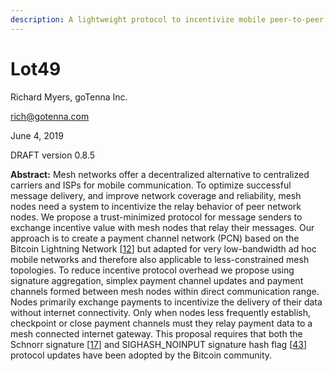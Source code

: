 ```yaml
---
description: A lightweight protocol to incentivize mobile peer-to-peer communication
---
```


# Lot49

Richard Myers, goTenna Inc.

[rich@gotenna.com](mailto:rich@gotenna.com)

June 4, 2019

DRAFT version 0.8.5

**Abstract:** Mesh networks offer a decentralized alternative to centralized carriers and ISPs for mobile communication. To optimize successful message delivery, and improve network coverage and reliability, mesh nodes need a system to incentivize the relay behavior of peer network nodes. We propose a trust-minimized protocol for message senders to exchange incentive value with mesh nodes that relay their messages. Our approach is to create a payment channel network \(PCN\) based on the Bitcoin Lightning Network \[[12](protocol/references.md#12-poon-j-dryja-t-2015-the-bitcoin-lightning-network-url-https-lightning-network-lightning-network-paper-pdf-accessed-29-sep-2018)\] but adapted for very low-bandwidth ad hoc mobile networks and therefore also applicable to less-constrained mesh topologies. To reduce incentive protocol overhead we propose using signature aggregation, simplex payment channel updates and payment channels formed between mesh nodes within direct communication range. Nodes primarily exchange payments to incentivize the delivery of their data without internet connectivity. Only when nodes less frequently establish, checkpoint or close payment channels must they relay payment data to a mesh connected internet gateway. This proposal requires that both the Schnorr signature \[[17](protocol/references.md#17-wuille-p-bip-schnorr-mediawiki-url-https-github-com-sipa-bips-blob-bip-schnorr-bip-schnorr-mediawiki-accessed-29-sep-2018)\] and SIGHASH\_NOINPUT signature hash flag \[[43](protocol/references.md#43-decker-c-bip-0118-mediawiki-url-https-github-com-bitcoin-bips-blob-master-bip-0118-mediawiki-accessed-16-may-2019)\] protocol updates have been adopted by the Bitcoin community.

